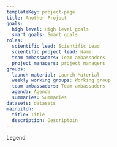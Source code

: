 ```yaml
---
templateKey: project-page
title: Another Project
goals:
  high level: High level goals
  smart goals: Smart goals
roles:
  scientific lead: Scientific Lead
  scientific project lead: Name
  team ambassadors: Team ambassadors
  project managers: project managers
groups:
  launch material: Launch Material
  weekly working groups: Working group
  team ambassadors: Team ambassadors
  agenda: Agenda
  summaries: Summaries
datasets: datasets
mainpitch:
  title: Title
  description: Descriptoin
---
```

Legend